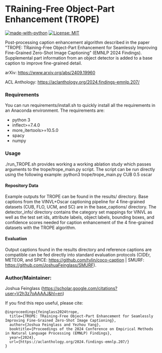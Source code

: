 # TRaining-Free Object-Part Enhancement (TROPE)

[![made-with-python](https://img.shields.io/badge/Made%20with-Python-red.svg)](#python) [![License: MIT](https://img.shields.io/badge/License-MIT-yellow.svg)](https://opensource.org/licenses/MIT)

Post-processing caption enhancement algorithm described in the paper "TROPE: TRaining-Free Object-Part Enhancement for Seamlessly Improving Fine-Grained Zero-Shot Image Captioning" (EMNLP 2024 Findings). Supplemental part information from an object detector is added to a base caption to improve fine-grained detail.

arXiv: https://www.arxiv.org/abs/2409.19960

ACL Anthology: https://aclanthology.org/2024.findings-emnlp.207/

### Requirements
You can run requirements/install.sh to quickly install all the requirements in an Anaconda environment. The requirements are:
- python 3
- inflect>=7.4.0
- more_itertools>=10.5.0
- spacy
- numpy

### Usage
./run_TROPE.sh provides working a working ablation study which passes arguments to the trope/trope_main.py script. The script can be run directly using the following example: python3 trope/trope_main.py CUB 0.5 oscar

#### Repository Data
Example outputs for TROPE can be found in the results/ directory. Base captions from the VINVL+Oscar captioning pipeline for 4 fine-grained datasets (CUB, FLO, UCM, and SC) are in the base_captions/ directory. The detector_info/ directory contains the category set mappings for VINVL as well as the test set ids, attribute labels, object labels, bounding boxes, and confidence scores needed for caption enhancement of the 4 fine-grained datasets with the TROPE algorithm.

#### Evaluation
Output captions found in the results directory and reference captions are compatible can be fed directly into standard evaluation protocols (CIDEr, METEOR, and SPICE: https://github.com/tylin/coco-caption | SMURF: https://github.com/JoshuaFeinglass/SMURF).

### Author/Maintainer:
Joshua Feinglass (https://scholar.google.com/citations?user=V2h3z7oAAAAJ&hl=en)

If you find this repo useful, please cite:
```
@inproceedings{feinglass2024trope,
  title={TROPE: TRaining-Free Object-Part Enhancement for Seamlessly Improving Fine-Grained Zero-Shot Image Captioning},
  author={Joshua Feinglass and Yezhou Yang},
  booktitle={Proceedings of the 2024 Conference on Empirical Methods in Natural Language Processing (EMNLP) Findings},
  year={2024},
  url={https://aclanthology.org/2024.findings-emnlp.207/}
}
```
